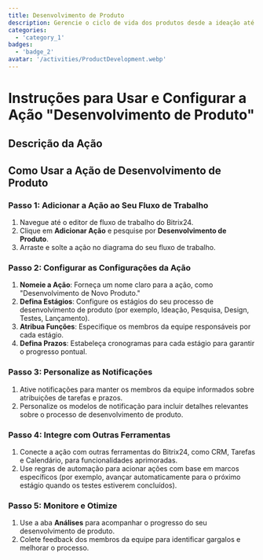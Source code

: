 ```yaml
---
title: Desenvolvimento de Produto
description: Gerencie o ciclo de vida dos produtos desde a ideação até o lançamento.
categories: 
  - 'category_1'
badges: 
  - 'badge_2'
avatar: '/activities/ProductDevelopment.webp'
---
```

# Instruções para Usar e Configurar a Ação "Desenvolvimento de Produto"

## Descrição da Ação

## Como Usar a Ação de Desenvolvimento de Produto

### Passo 1: Adicionar a Ação ao Seu Fluxo de Trabalho
1. Navegue até o editor de fluxo de trabalho do Bitrix24.
2. Clique em **Adicionar Ação** e pesquise por **Desenvolvimento de Produto**.
3. Arraste e solte a ação no diagrama do seu fluxo de trabalho.

### Passo 2: Configurar as Configurações da Ação
1. **Nomeie a Ação**: Forneça um nome claro para a ação, como "Desenvolvimento de Novo Produto."
2. **Defina Estágios**: Configure os estágios do seu processo de desenvolvimento de produto (por exemplo, Ideação, Pesquisa, Design, Testes, Lançamento).
3. **Atribua Funções**: Especifique os membros da equipe responsáveis por cada estágio.
4. **Defina Prazos**: Estabeleça cronogramas para cada estágio para garantir o progresso pontual.

### Passo 3: Personalize as Notificações
1. Ative notificações para manter os membros da equipe informados sobre atribuições de tarefas e prazos.
2. Personalize os modelos de notificação para incluir detalhes relevantes sobre o processo de desenvolvimento de produto.

### Passo 4: Integre com Outras Ferramentas
1. Conecte a ação com outras ferramentas do Bitrix24, como CRM, Tarefas e Calendário, para funcionalidades aprimoradas.
2. Use regras de automação para acionar ações com base em marcos específicos (por exemplo, avançar automaticamente para o próximo estágio quando os testes estiverem concluídos).

### Passo 5: Monitore e Otimize
1. Use a aba **Análises** para acompanhar o progresso do seu desenvolvimento de produto.
2. Colete feedback dos membros da equipe para identificar gargalos e melhorar o processo.